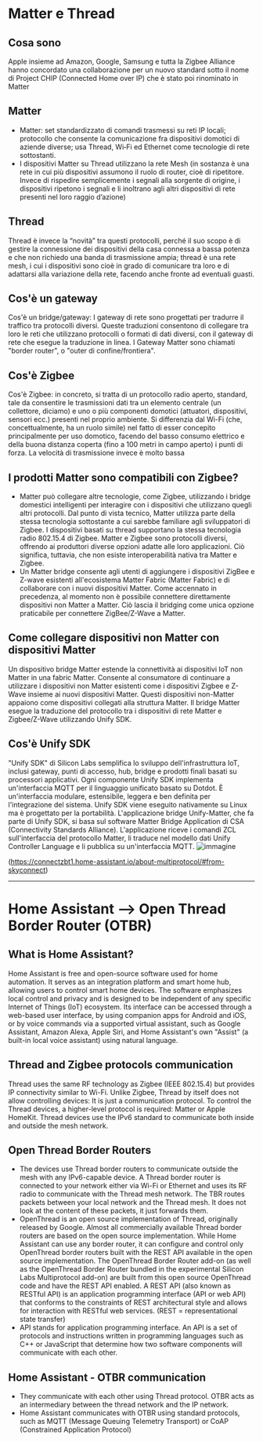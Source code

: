 # Matter e Thread
## Cosa sono
Apple insieme ad Amazon, Google, Samsung e tutta la Zigbee Alliance hanno concordato una collaborazione per un nuovo standard sotto il nome di Project CHIP (Connected Home over IP) che è stato poi rinominato in Matter
## Matter
- Matter: set standardizzato di comandi trasmessi su reti IP locali; protocollo che consente la comunicazione fra dispositivi domotici di aziende diverse; usa Thread, Wi‑Fi ed Ethernet come tecnologie di rete sottostanti.
- I dispositivi Matter su Thread utilizzano la rete Mesh (in sostanza è una rete in cui più dispositivi assumono il ruolo di router, cioè di ripetitore. Invece di rispedire semplicemente i segnali alla sorgente di origine, i dispositivi ripetono i segnali e li inoltrano agli altri dispositivi di rete presenti nel loro raggio d’azione)
## Thread
Thread è invece la “novità” tra questi protocolli, perché il suo scopo è di gestire la connessione dei dispositivi della casa connessa a bassa potenza e che non richiedo una banda di trasmissione ampia; thread è una rete mesh, i cui i dispositivi sono cioè in grado di comunicare tra loro e di adattarsi alla variazione della rete, facendo anche fronte ad eventuali guasti.
## Cos'è un gateway
Cos'è un bridge/gateway: I gateway di rete sono progettati per tradurre il traffico tra protocolli diversi. Queste traduzioni consentono di collegare tra loro le reti che utilizzano protocolli o formati di dati diversi, con il gateway di rete che esegue la traduzione in linea. I Gateway Matter sono chiamati "border router", o "outer di confine/frontiera".
## Cos'è Zigbee
Cos'è Zigbee: in concreto, si tratta di un protocollo radio aperto, standard, tale da consentire le trasmissioni dati tra un elemento centrale (un collettore, diciamo) e uno o più componenti domotici (attuatori, dispositivi, sensori ecc.) presenti nel proprio ambiente. Si differenzia dal Wi-Fi (che, concettualmente, ha un ruolo simile) nel fatto di esser concepito principalmente per uso domotico, facendo del basso consumo elettrico e della buona distanza coperta (fino a 100 metri in campo aperto) i punti di forza. La velocità di trasmissione invece è molto bassa
## I prodotti Matter sono compatibili con Zigbee?
- Matter può collegare altre tecnologie, come Zigbee, utilizzando i bridge domestici intelligenti per interagire con i dispositivi che utilizzano quegli altri protocolli. Dal punto di vista tecnico, Matter utilizza parte della stessa tecnologia sottostante a cui sarebbe familiare agli sviluppatori di Zigbee. I dispositivi basati su thread supportano la stessa tecnologia radio 802.15.4 di Zigbee. Matter e Zigbee sono protocolli diversi, offrendo ai produttori diverse opzioni adatte alle loro applicazioni. Ciò significa, tuttavia, che non esiste interoperabilità nativa tra Matter e Zigbee.
- Un Matter bridge consente agli utenti di aggiungere i dispositivi ZigBee e Z-wave esistenti all'ecosistema Matter Fabric (Matter Fabric) e di collaborare con i nuovi dispositivi Matter. Come accennato in precedenza, al momento non è possibile connettere direttamente dispositivi non Matter a Matter. Ciò lascia il bridging come unica opzione praticabile per connettere ZigBee/Z-Wave a Matter.
## Come collegare dispositivi non Matter con dispositivi Matter
Un dispositivo bridge Matter estende la connettività ai dispositivi IoT non Matter in una fabric Matter. Consente al consumatore di continuare a utilizzare i dispositivi non Matter esistenti come i dispositivi Zigbee e Z-Wave insieme ai nuovi dispositivi Matter. Questi dispositivi non-Matter appaiono come dispositivi collegati alla struttura Matter. Il bridge Matter esegue la traduzione del protocollo tra i dispositivi di rete Matter e Zigbee/Z-Wave utilizzando Unify SDK.
## Cos'è Unify SDK
"Unify SDK" di Silicon Labs semplifica lo sviluppo dell'infrastruttura IoT, inclusi gateway, punti di accesso, hub, bridge e prodotti finali basati su processori applicativi. Ogni componente Unify SDK implementa un'interfaccia MQTT per il linguaggio unificato basato su Dotdot. È un'interfaccia modulare, estensibile, leggera e ben definita per l'integrazione del sistema. Unify SDK viene eseguito nativamente su Linux ma è progettato per la portabilità. L'applicazione bridge Unify-Matter, che fa parte di Unify SDK, si basa sul software Matter Bridge Application di CSA (Connectivity Standards Alliance). L'applicazione riceve i comandi ZCL sull'interfaccia del protocollo Matter, li traduce nel modello dati Unify Controller Language e li pubblica su un'interfaccia MQTT.
![immagine](https://github.com/scipioni/beesensor/assets/174588344/7a6b0d3d-b113-45f7-a836-5f98d8d76d34)

(https://connectzbt1.home-assistant.io/about-multiprotocol/#from-skyconnect)

--------------------------------------------------------------------------------------------------------------------------------------------------------------------------------
# Home Assistant --> Open Thread Border Router (OTBR)
## What is Home Assistant?
Home Assistant is free and open-source software used for home automation. It serves as an integration platform and smart home hub, allowing users to control smart home devices. The software emphasizes local control and privacy and is designed to be independent of any specific Internet of Things (IoT) ecosystem. Its interface can be accessed through a web-based user interface, by using companion apps for Android and iOS, or by voice commands via a supported virtual assistant, such as Google Assistant, Amazon Alexa, Apple Siri, and Home Assistant's own "Assist" (a built-in local voice assistant) using natural language.
## Thread and Zigbee protocols communication
Thread uses the same RF technology as Zigbee (IEEE 802.15.4) but provides IP connectivity similar to Wi-Fi. Unlike Zigbee, Thread by itself does not allow controlling devices: It is just a communication protocol. To control the Thread devices, a higher-level protocol is required: Matter or Apple HomeKit. Thread devices use the IPv6 standard to communicate both inside and outside the mesh network.
## Open Thread Border Routers
- The devices use Thread border routers to communicate outside the mesh with any IPv6-capable device. A Thread border router is connected to your network either via Wi-Fi or Ethernet and uses its RF radio to communicate with the Thread mesh network. The TBR routes packets between your local network and the Thread mesh. It does not look at the content of these packets, it just forwards them.
- OpenThread is an open source implementation of Thread, originally released by Google. Almost all commercially available Thread border routers are based on the open source implementation. While Home Assistant can use any border router, it can configure and control only OpenThread border routers built with the REST API available in the open source implementation. The OpenThread Border Router add-on (as well as the OpenThread Border Router bundled in the experimental Silicon Labs Multiprotocol add-on) are built from this open source OpenThread code and have the REST API enabled. A REST API (also known as RESTful API) is an application programming interface (API or web API) that conforms to the constraints of REST architectural style and allows for interaction with RESTful web services. (REST = representational state transfer)
- API stands for application programming interface. An API is a set of protocols and instructions written in programming languages such as C++ or JavaScript that determine how two software components will communicate with each other.
## Home Assistant - OTBR communication
- They communicate with each other using Thread protocol. OTBR acts as an intermediary between the thread network and the IP network.
- Home Assistant communicates with OTBR using standard protocols, such as MQTT (Message Queuing Telemetry Transport) or CoAP (Constrained Application Protocol)
